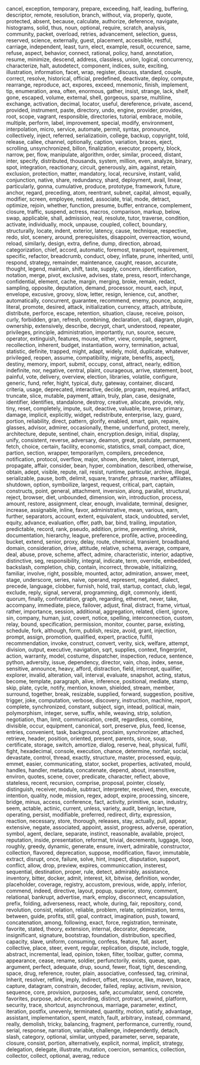 cancel, exception, temporary, prepare, exceeding, half, leading, buffering, descriptor, remote, resolution, branch, without, via, properly, quote, protected, absent, because, calculate, authorize, deference, navigate, histograms, solid, thus, noun, optional, require, scratch, analysis, community, packet, overload, retries, advancement, selection, guess, reserved, science, externally, guest, placement, accessible, restful, carriage, independent, least, turn, elect, example, result, occurence, same, refuse, aspect, behavior, connect, rational, policy, hand, annotation, resume, minimize, descend, address, classless, union, logical, concurrency, characterize, halt, autodetect, component, indices, suite, exciting, illustration, information, facet, wrap, register, discuss, standard, couple, correct, resolve, historical, official, predefined, deactivate, deploy, compute, rearrange, reproduce, act, expores, exceed, mnemonic, finish, implement, tip, enumeration, area, often, enormous, gather, insist, strange, lack, shelf, gone, escaped, volume, external, shell, gorgeous, sparse, multiline, exchange, activation, decimal, locator, useful, dereference, private, ascend, provided, instrument, paste, directory, undo, engine, provider, provides, root, scope, vagrant, responsible, directories, tutorial, embrace, mobile, multiple, perform, label, improvement, special, modify, environment, interpolation, micro, service, automate, permit, syntax, pronounce, collectively, inject, referred, serializatioin, college, backup, copyright, told, release, callee, channel, optionally, caption, variation, braces, eject, scrolling, unsynchronized, billon, finalization, executor, property, block, narrow, per, flow, manipulate, algorithm, order, similar, proceed, distant, inter, specify, distributed, thousands, system, million, even, analyze, binary, spot, integration, reactionary, circuit, generously, aim, against, retain, exclusion, protection, matter, mandatory, local, recursive, instant, valid, conjunction, native, share, redundancy, shard, deployment, avail, linear, particularly, gonna, cumulative, produce, prototype, framework, future, anchor, regard, preceding, atom, reentrant, subnet, capital, almost, equally, modifier, screen, employee, nested, associate, trial, mode, detract, optimize, rejoin, whether, function, presume, buffer, entrance, complement, closure, traffic, suspend, actress, macros, comparison, markup, below, swap, applicable, shall, admission, real, resolute, tutor, traverse, condition, activate, individually, mock, unpause, coupled, collect, boundary, structurally, locate, indent, exterior, latency, cause, technique, respective, redo, slot, scenery, around, prerequisites, disappoint, overreaction, wound, reload, similarly, design, extra, define, dump, direction, abroad, categorization, chief, accord, automatic, foremost, transport, requirement, specific, refactor, breadcrumb, conduct, obey, inflate, prune, inherited, until, respond, strategy, remainder, maintenance, caught, reason, accurate, thought, legend, maintain, shift, taste, supply, concern, identification, notation, merge, pivot, exclusive, advises, state, press, resort, interchange, confidential, element, cache, margin, merging, broke, remain, redact, sampling, opposite, deputation, demand, processor, mount, each, input, envelope, excusive, groovy, slow, letter, resign, lenience, cut, another, automatically, concurrent, guarantee, recommend, enemy, pounce, acquire, literal, promote, desired, attack, initialization, currency, attach, attribute, distribute, perforce, escape, retention, situation, clause, receive, poison, curly, forbidden, gran, refresh, combining, declaration, call, diagram, plugin, ownership, extensively, describe, decrypt, chart, understood, repeater, privileges, principle, administration, importantly, run, source, secure, operator, extinguish, features, mouse, either, view, compile, segment, recollection, inherent, budget, instantiation, worry, termination, actual, statistic, definite, trapped, might, adapt, widely, mold, duplicate, whatever, privileged, reopen, assume, compatibility, migrate, benefits, aspectj, destiny, memory, import, submit, occupy, const, attract, nearly, edition, indefinite, nor, negative, central, plaint, courageous, arrive, statement, boot, painful, vote, delivery, overview, election, libraries, volatile, configure, generic, fund, refer, hight, typical, duty, gateway, container, discard, criteria, usage, deprecated, interactive, decide, program, required, artifact, truncate, slice, mutable, payment, attain, truly, plan, case, designate, identifier, identifies, standalone, destroy, creative, allocate, provide, rely, tiny, reset, completely, impute, suit, deactive, valuable, browse, primary, damage, implicit, explicitly, widget, redistribute, enterprise, lazy, guard, portion, reliability, direct, pattern, glorify, enabled, smart, gain, repaire, glasses, advisor, admirer, occasionally, theme, underfund, protect, merely, architecture, depute, sentinel, chain, encryption.design, initial, display, unify, consistent, reverse, adversary, deamon, great, postulate, permanent, fetch, choice, certain, facility, economic, statistics, small, compact, dice, partion, section, wrapper, temporarilym, compilers, precedence, notification, protocol, overflow, major, shown, denote, talent, interrupt, propagate, affair, consider, bean, hyper, combination, described, otherwise, obtain, adept, visible, repute, rail, resist, runtime, particular, archive, illegal, serializable, pause, both, delimit, square, transfer, phrase, marker, affiliates, shutdown, option, symboilize, largest, request, critical, part, captain, constructs, point, general, attachment, inversion, along, parallel, structural, reject, browser, diet, unbounded, dimension, win, introduction, process, amount, restore, assignment, clear, enough, invalidate, terminal, designer, increase, assignable, inline, favor, administrative, mean, various, earn, further, separators, account, extent, equivalent, stack, undoubted, servlet, equity, advance, evaluation, offer, path, bar, bind, trailing, imputation, predictable, record, rank, pseudo, addition, prime, preventing, shrink, documentation, hierarchy, league, preference, profile, active, proceeding, bucket, extend, senior, proxy, delay, route, chemical, transient, broadband, domain, consideration, drive, attitude, relative, schema, average, compare, deal, abuse, prove, scheme, affect, admire, characteristic, interior, adaptive, distinctive, seg, responsibility, integral, indicate, term, override, embedded, backslash, completion, chip, contain, incorrect, throwable, initializing, familiar, involve, right, possible, mounted, actor, admiration, answer, meet, stage, underscore, series, naive, operand, represent, negated, dialect, precede, language, clobber, furnish, hold, trail, startup, contact, club, legal, exclude, reply, signal, serveral, programming, digit, commonly, identi, quorum, finally, confrontation, graph, regarding, ethernet, never, take, accompany, immediate, piece, failover, adjust, final, distract, frame, virtual, rather, importance, session, additional, aggregation, related, client, ignore, sin, company, human, just, covert, notice, spelling, interconnection, custom, relay, bound, specification, permission, monitor, counter, parse, existing, schedule, fork, although, form, publish, resize, avoid, grant, injection, prompt, assign, promotion, qualified, expert, practice, fulfill, recommendation, invoke, construct, convert, verity, sick, welfare, attempt, division, output, executive, navigation, sqrt, supplies, context, fingerprint, action, warranty, model, costume, dispatcher, inspection, reduce, sentence, python, adversity, issue, dependency, director, vain, chop, index, sense, sensitive, announce, heavy, afford, distraction, field, intercept, qualifier, explorer, invalid, alteration, vail, interval, evaluate, snapshot, acting, status, become, template, paragraph, alive, inference, positional, mediate, stamp, skip, plate, cycle, notify, mention, known, shielded, stream, member, surround, together, break, resizable, supplied, forward, suggestion, positive, trigger, joke, computation, verbose, discovery, instruction, machine, report, complete, synchronized, constant, subject, sign, intead, political, main, polymorphism, integer, serve, suffix, while, weaving, strip, solution, negotiation, than, limit, communication, credit, regardless, combine, divisible, occur, equipment, canonical, sort, preserve, plus, feed, license, entries, convenient, task, background, proclaim, synchronizer, attached, retrieve, header, position, oriented, present, parents, since, soup, certificate, storage, switch, amortize, dialog, reserve, heal, physical, fulfil, fight, hexadecimal, console, execution, chance, determine, nonfair, social, devastate, control, thread, exactly, structure, master, processed, equip, emmet, easier, communicating, stator, socket, properties, activated, mould, handles, handler, metadata, concatenate, depend, about, insensitive, environ, quotes, scene, cover, predicate, character, reflect, above, stateless, recent, recursion, comprise, proposal, pointer, closely, distinguish, receiver, module, subtract, interpreter, received, then, execute, intention, quality, node, mission, regex, adopt, expire, processing, sincere, bridge, minus, access, conference, fact, activity, primitive, scan, industry, seem, actable, actinic, current, unless, variety, audit, benign, lecture, operating, persist, modifiable, preferred, redirect, dirty, expression, reaction, necessary, store, thorough, releases, stay, actually, pull, appear, extensive, negate, associated, appoint, assist, progress, adverse, operation, symbol, agent, declare, separate, instinct, reasonable, available, project, reputation, inside, presentation, reformat, trivial, decrements, luggage, loop, roughly, greedy, dynamic, generate, ensure, invert, admirable, constructor, collection, flavored, deprecation, suppose, modification, flavor, immutable, extract, disrupt, once, failure, solve, hint, inspect, disputation, support, conflict, allow, drop, preview, expires, communiccation, insterest, sequential, destination, proper, rule, detect, admirably, assistance, inventory, bitter, docker, admit, interest, kit, bitwise, definition, wonder, placeholder, coverage, registry, accustom, previous, wide, apply, inferior, commend, indeed, directive, layout, popup, superior, stony, comment, relational, bankrupt, advertise, mark, employ, disconnect, encapsulation, prefix, folding, adverseness, react, whole, during, fair, repository, cond, revolution, consist, relation, reliable, problem, relate, optimization, terms, between, guide, profits, still, goal, contract, imagination, push, toward, concatenation, among, following, exact, force, registration, terminate, favorite, stated, theory, extension, internal, decorator, deprecate, insignificant, signature, bootstrap, foundation, distribution, specified, capacity, slave, uniform, consuming, confess, feature, fall, assert, collective, place, steer, event, regular, replication, dispute, include, toggle, abstract, incremental, lead, opinion, token, filter, toolbar, gutter, comma, appearance, cease, rename, soldier, perfunctorily, exists, queue, span, argument, perfect, adequate, drup, sound, fewer, float, tight, descending, space, drug, reference, router, plain, associative, confessed, tag, criminal, Inherit, resolver, reflink, imply, indirect, offset, resource, like, maven, brace, capture, datagram, constrain, decoder, failed, replay, activism, revision, sequence, core, provision, purposes, safe, accumulator, send, concrete, favorites, purpose, advice, according, distinct, protract, unwind, platform, security, trace, shortcut, asynchronous, marriage, parameter, extinct, iteration, postfix, unevenly, terminated, quantity, motion, satisfy, advantage, assistant, implementation, spent, match, fault, arbitrary, instead, command, really, demolish, tricky, balancing, fragment, performance, currently, round, serial, response, narration, variable, challenge, independently, detach, slash, category, optional, similar, untyped, parameter, serve, separate, closure, consist, portion, alternatively, explicit, normal, implicit, strategy, delegation, delegate, illustrate, mutation, coercion, semantics, collection, collector, collect, optional, averag, reduce 